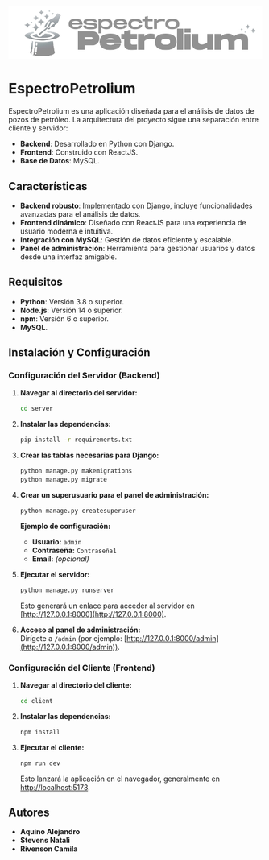![Logo](./client/public/images/logo_dm.png)

# EspectroPetrolium

EspectroPetrolium es una aplicación diseñada para el análisis de datos de pozos de petróleo. La arquitectura del proyecto sigue una separación entre cliente y servidor:  

- **Backend**: Desarrollado en Python con Django.  
- **Frontend**: Construido con ReactJS.  
- **Base de Datos**: MySQL.  

## Características

- **Backend robusto**: Implementado con Django, incluye funcionalidades avanzadas para el análisis de datos.  
- **Frontend dinámico**: Diseñado con ReactJS para una experiencia de usuario moderna e intuitiva.  
- **Integración con MySQL**: Gestión de datos eficiente y escalable.  
- **Panel de administración**: Herramienta para gestionar usuarios y datos desde una interfaz amigable.  

## Requisitos

- **Python**: Versión 3.8 o superior.  
- **Node.js**: Versión 14 o superior.  
- **npm**: Versión 6 o superior.  
- **MySQL**.  

## Instalación y Configuración

### Configuración del Servidor (Backend)

1. **Navegar al directorio del servidor:**

   ```bash
   cd server
   ```

2. **Instalar las dependencias:**

   ```bash
   pip install -r requirements.txt
   ```

3. **Crear las tablas necesarias para Django:**

   ```bash
   python manage.py makemigrations
   python manage.py migrate
   ```

4. **Crear un superusuario para el panel de administración:**

   ```bash
   python manage.py createsuperuser
   ```

   **Ejemplo de configuración:**  
   - **Usuario:** `admin`  
   - **Contraseña:** `Contraseña1`  
   - **Email:** *(opcional)*  

5. **Ejecutar el servidor:**

   ```bash
   python manage.py runserver
   ```

   Esto generará un enlace para acceder al servidor en [http://127.0.0.1:8000](http://127.0.0.1:8000).

6. **Acceso al panel de administración:**  
   Dirígete a `/admin` (por ejemplo: [http://127.0.0.1:8000/admin](http://127.0.0.1:8000/admin)).

### Configuración del Cliente (Frontend)

1. **Navegar al directorio del cliente:**

   ```bash
   cd client
   ```

2. **Instalar las dependencias:**

   ```bash
   npm install
   ```

3. **Ejecutar el cliente:**

   ```bash
   npm run dev
   ```

   Esto lanzará la aplicación en el navegador, generalmente en [http://localhost:5173](http://localhost:5173).

## Autores

- **Aquino Alejandro**  
- **Stevens Natali**  
- **Rivenson Camila**




